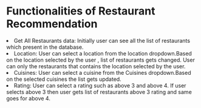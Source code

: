 # Functionalities of Restaurant Recommendation
<li>Get All Restaurants data: Initially user can see all the list of restaurants which present in the database.</li>
<li>Location: User can select a location from the location dropdown.Based on the location selected by the user , list of restaurants gets changed. User can only the restaurants that contains the 
location selected by the user.</li>
<li>Cuisines: User can select a cuisine from the Cuisines dropdown.Based on the selected cuisines the list gets updated.</li>
<li>Rating: User can select a rating such as above 3 and above 4. If user selects above 3 then user gets list of restaurants above 3 rating and same goes for above 4.</li>
